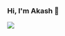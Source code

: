 ### Hi, I'm Akash 👋

<!-- 
**aka-trip/aka-trip** is a ✨ _special_ ✨ repository because its `README.md` (this file) appears on your GitHub profile.

Here are some ideas to get you started:

- 🔭 I’m currently working on ...
- 🌱 I’m currently learning ...
- 👯 I’m looking to collaborate on ...
- 🤔 I’m looking for help with ...
- 💬 Ask me about ...
- 📫 How to reach me: ...
- 😄 Pronouns: ...
- ⚡ Fun fact: ...
 -->
 <img src= "https://github-readme-stats.vercel.app/api?username=aka-trip&&show_icons=true&title_color=ffffff&icon_color=bb2acf&text_color=daf7dc&bg_color=151515">
